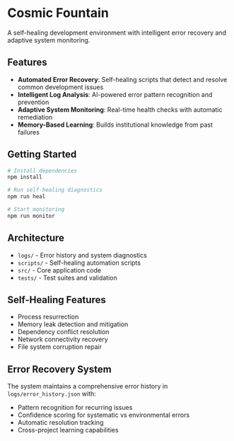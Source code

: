 # Cosmic Fountain

A self-healing development environment with intelligent error recovery and adaptive system monitoring.

## Features

- **Automated Error Recovery**: Self-healing scripts that detect and resolve common development issues
- **Intelligent Log Analysis**: AI-powered error pattern recognition and prevention
- **Adaptive System Monitoring**: Real-time health checks with automatic remediation
- **Memory-Based Learning**: Builds institutional knowledge from past failures

## Getting Started

```bash
# Install dependencies
npm install

# Run self-healing diagnostics
npm run heal

# Start monitoring
npm run monitor
```

## Architecture

- `logs/` - Error history and system diagnostics
- `scripts/` - Self-healing automation scripts
- `src/` - Core application code
- `tests/` - Test suites and validation

## Self-Healing Features

- Process resurrection
- Memory leak detection and mitigation
- Dependency conflict resolution
- Network connectivity recovery
- File system corruption repair

## Error Recovery System

The system maintains a comprehensive error history in `logs/error_history.json` with:
- Pattern recognition for recurring issues
- Confidence scoring for systematic vs environmental errors
- Automatic resolution tracking
- Cross-project learning capabilities

